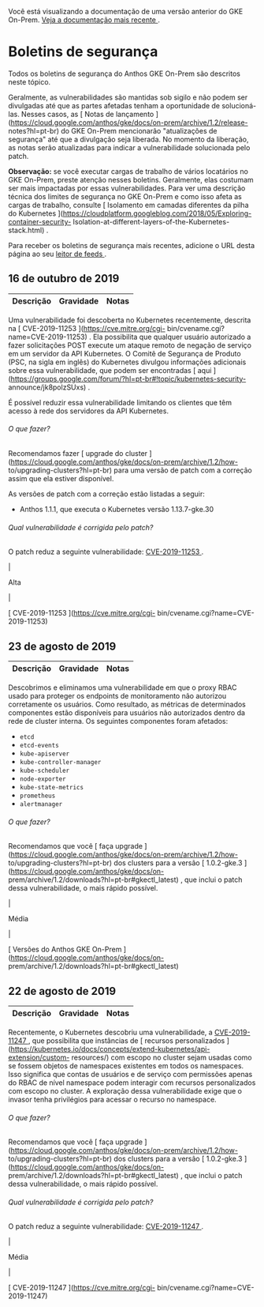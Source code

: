 Você está visualizando a documentação de uma versão anterior do GKE On-Prem. [
Veja a documentação mais recente
](https://cloud.google.com/anthos/gke/docs/on-prem/?hl=pt-br) .

#  Boletins de segurança

Todos os boletins de segurança do Anthos GKE On-Prem são descritos neste
tópico.

Geralmente, as vulnerabilidades são mantidas sob sigilo e não podem ser
divulgadas até que as partes afetadas tenham a oportunidade de solucioná-las.
Nesses casos, as [ Notas de lançamento
](https://cloud.google.com/anthos/gke/docs/on-prem/archive/1.2/release-
notes?hl=pt-br) do GKE On-Prem mencionarão "atualizações de segurança" até que
a divulgação seja liberada. No momento da liberação, as notas serão
atualizadas para indicar a vulnerabilidade solucionada pelo patch.

**Observação:** se você executar cargas de trabalho de vários locatários no
GKE On-Prem, preste atenção nesses boletins. Geralmente, elas costumam ser
mais impactadas por essas vulnerabilidades. Para ver uma descrição técnica dos
limites de segurança no GKE On-Prem e como isso afeta as cargas de trabalho,
consulte [ Isolamento em camadas diferentes da pilha do Kubernetes
](https://cloudplatform.googleblog.com/2018/05/Exploring-container-security-
Isolation-at-different-layers-of-the-Kubernetes-stack.html) .

Para receber os boletins de segurança mais recentes, adicione o URL desta
página ao seu [ leitor de feeds
](https://wikipedia.org/wiki/Comparison_of_feed_aggregators) .

##  16 de outubro de 2019

Descrição  |  Gravidade  |  Notas  
---|---|---  
  
Uma vulnerabilidade foi descoberta no Kubernetes recentemente, descrita na [
CVE-2019-11253 ](https://cve.mitre.org/cgi-
bin/cvename.cgi?name=CVE-2019-11253) . Ela possibilita que qualquer usuário
autorizado a fazer solicitações POST execute um ataque remoto de negação de
serviço em um servidor da API Kubernetes. O Comitê de Segurança de Produto
(PSC, na sigla em inglês) do Kubernetes divulgou informações adicionais sobre
essa vulnerabilidade, que podem ser encontradas [ aqui
](https://groups.google.com/forum/?hl=pt-br#!topic/kubernetes-security-
announce/jk8polzSUxs) .

É possível reduzir essa vulnerabilidade limitando os clientes que têm acesso à
rede dos servidores da API Kubernetes.

######  O que fazer?

Recomendamos fazer [ upgrade do cluster
](https://cloud.google.com/anthos/gke/docs/on-prem/archive/1.2/how-
to/upgrading-clusters?hl=pt-br) para uma versão de patch com a correção assim
que ela estiver disponível.

As versões de patch com a correção estão listadas a seguir:

  * Anthos 1.1.1, que executa o Kubernetes versão 1.13.7-gke.30 

######  Qual vulnerabilidade é corrigida pelo patch?

O patch reduz a seguinte vulnerabilidade: [ CVE-2019-11253
](https://cve.mitre.org/cgi-bin/cvename.cgi?name=CVE-2019-11253) .

|

Alta

|

[ CVE-2019-11253 ](https://cve.mitre.org/cgi-
bin/cvename.cgi?name=CVE-2019-11253)  
  
##  23 de agosto de 2019

Descrição  |  Gravidade  |  Notas  
---|---|---  
  
Descobrimos e eliminamos uma vulnerabilidade em que o proxy RBAC usado para
proteger os endpoints de monitoramento não autorizou corretamente os usuários.
Como resultado, as métricas de determinados componentes estão disponíveis para
usuários não autorizados dentro da rede de cluster interna. Os seguintes
componentes foram afetados:

  * ` etcd `
  * ` etcd-events `
  * ` kube-apiserver `
  * ` kube-controller-manager `
  * ` kube-scheduler `
  * ` node-exporter `
  * ` kube-state-metrics `
  * ` prometheus `
  * ` alertmanager `

######  O que fazer?

Recomendamos que você [ faça upgrade
](https://cloud.google.com/anthos/gke/docs/on-prem/archive/1.2/how-
to/upgrading-clusters?hl=pt-br) dos clusters para a versão [ 1.0.2-gke.3
](https://cloud.google.com/anthos/gke/docs/on-
prem/archive/1.2/downloads?hl=pt-br#gkectl_latest) , que inclui o patch dessa
vulnerabilidade, o mais rápido possível.

|

Média

|

[ Versões do Anthos GKE On-Prem ](https://cloud.google.com/anthos/gke/docs/on-
prem/archive/1.2/downloads?hl=pt-br#gkectl_latest)  
  
##  22 de agosto de 2019

Descrição  |  Gravidade  |  Notas  
---|---|---  
  
Recentemente, o Kubernetes descobriu uma vulnerabilidade, a [ CVE-2019-11247
](https://cve.mitre.org/cgi-bin/cvename.cgi?name=CVE-2019-11247) , que
possibilita que instâncias de [ recursos personalizados
](https://kubernetes.io/docs/concepts/extend-kubernetes/api-extension/custom-
resources/) com escopo no cluster sejam usadas como se fossem objetos de
namespaces existentes em todos os namespaces. Isso significa que contas de
usuários e de serviço com permissões apenas do RBAC de nível namespace podem
interagir com recursos personalizados com escopo no cluster. A exploração
dessa vulnerabilidade exige que o invasor tenha privilégios para acessar o
recurso no namespace.

######  O que fazer?

Recomendamos que você [ faça upgrade
](https://cloud.google.com/anthos/gke/docs/on-prem/archive/1.2/how-
to/upgrading-clusters?hl=pt-br) dos clusters para a versão [ 1.0.2-gke.3
](https://cloud.google.com/anthos/gke/docs/on-
prem/archive/1.2/downloads?hl=pt-br#gkectl_latest) , que inclui o patch dessa
vulnerabilidade, o mais rápido possível.

######  Qual vulnerabilidade é corrigida pelo patch?

O patch reduz a seguinte vulnerabilidade: [ CVE-2019-11247
](https://cve.mitre.org/cgi-bin/cvename.cgi?name=CVE-2019-11247) .

|

Média

|

[ CVE-2019-11247 ](https://cve.mitre.org/cgi-
bin/cvename.cgi?name=CVE-2019-11247)

